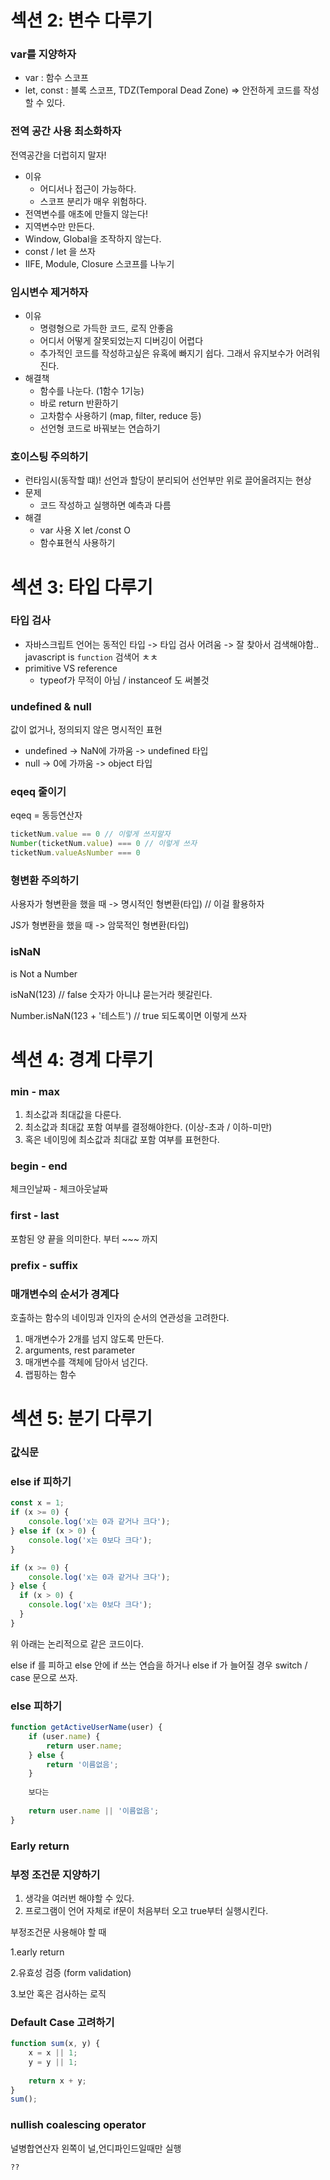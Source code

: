 # 섹션 2: 변수 다루기

### var를 지양하자

* var : 함수 스코프
* let, const : 블록 스코프, TDZ(Temporal Dead Zone) => 안전하게 코드를 작성할 수 있다. 

### 전역 공간 사용 최소화하자

전역공간을 더럽히지 말자!

* 이유
  * 어디서나 접근이 가능하다.
  * 스코프 분리가 매우 위험하다.
* 전역변수를 애초에 만들지 않는다!
* 지역변수만 만든다.
* Window, Global을 조작하지 않는다.
* const / let 을 쓰자
* IIFE, Module, Closure 스코프를 나누기

### 임시변수 제거하자

* 이유
  * 명령형으로 가득한 코드, 로직 안좋음
  * 어디서 어떻게 잘못되었는지 디버깅이 어렵다
  * 추가적인 코드를 작성하고싶은 유혹에 빠지기 쉽다. 그래서 유지보수가 어려워진다.
* 해결책 
  * 함수를 나눈다. (1함수 1기능)
  * 바로 return 반환하기
  * 고차함수 사용하기 (map, filter, reduce 등)
  * 선언형 코드로 바꿔보는 연습하기

### 호이스팅 주의하기

* 런타임시(동작할 떄)! 선언과 할당이 분리되어 선언부만 위로 끌어올려지는 현상
* 문제
  * 코드 작성하고 실행하면 예측과 다름
* 해결
  * var 사용 X let /const O
  * 함수표현식 사용하기

# 섹션 3: 타입 다루기

### 타입 검사

* 자바스크립트 언어는 동적인 타입 -> 타입 검사 어려움 -> 잘 찾아서 검색해야함.. javascript is `function`  검색어 ㅊㅊ
* primitive VS reference
  * typeof가 무적이 아님 / instanceof 도 써볼것

### undefined & null

값이 없거나, 정의되지 않은 명시적인 표현

* undefined -> NaN에 가까움 -> undefined 타입
* null -> 0에 가까움 -> object 타입

### eqeq 줄이기

eqeq = 동등연산자 

```javascript
ticketNum.value == 0 // 이렇게 쓰지말자
Number(ticketNum.value) === 0 // 이렇게 쓰자
ticketNum.valueAsNumber === 0
```

### 형변환 주의하기

사용자가 형변환을 했을 때 -> 명시적인 형변환(타입) // 이걸 활용하자

JS가 형변환을 했을 때 -> 암묵적인 형변환(타입)

### isNaN

is Not a Number

isNaN(123) // false 숫자가 아니냐 묻는거라 헷갈린다.

Number.isNaN(123 + '테스트') // true 되도록이면 이렇게 쓰자

# 섹션 4: 경계 다루기

### min - max

1. 최소값과 최대값을 다룬다.
2. 최소값과 최대값 포함 여부를 결정해야한다. (이상-초과 / 이하-미만)
3. 혹은 네이밍에 최소값과 최대값 포함 여부를 표현한다.

### begin - end

체크인날짜 - 체크아웃날짜 

### first - last

포함된 양 끝을 의미한다. 부터 ~~~ 까지

### prefix - suffix

### 매개변수의 순서가 경계다

호출하는 함수의 네이밍과 인자의 순서의 연관성을 고려한다.

1. 매개변수가 2개를 넘지 않도록 만든다.
2. arguments, rest parameter
3. 매개변수를 객체에 담아서 넘긴다.
4. 랩핑하는 함수

# 섹션 5: 분기 다루기

### 값식문

### else if 피하기

```javascript
const x = 1;
if (x >= 0) {
    console.log('x는 0과 같거나 크다');
} else if (x > 0) {
    console.log('x는 0보다 크다');
}

if (x >= 0) {
    console.log('x는 0과 같거나 크다');
} else {
  if (x > 0) {
    console.log('x는 0보다 크다');
  }
}
```

위 아래는 논리적으로 같은 코드이다.

else if 를 피하고 else 안에 if 쓰는 연습을 하거나 else if 가 늘어질 경우 switch / case 문으로 쓰자.

### else 피하기

```javascript
function getActiveUserName(user) {
    if (user.name) {
        return user.name;
    } else {
        return '이름없음';
    }
    
    보다는
    
    return user.name || '이름없음';
}
```

### Early return

### 부정 조건문 지양하기

1. 생각을 여러번 해야할 수 있다.
2. 프로그램이 언어 자체로 if문이 처음부터 오고 true부터 실행시킨다.

부정조건문 사용해야 할 때

1.early return

2.유효성 검증 (form validation)

3.보안 혹은 검사하는 로직

### Default Case 고려하기

```javascript
function sum(x, y) {
    x = x || 1;
    y = y || 1;
    
    return x + y;
}
sum();
```

### nullish coalescing operator

널병합연산자 왼쪽이 널,언디파인드일때만 실행

`??`